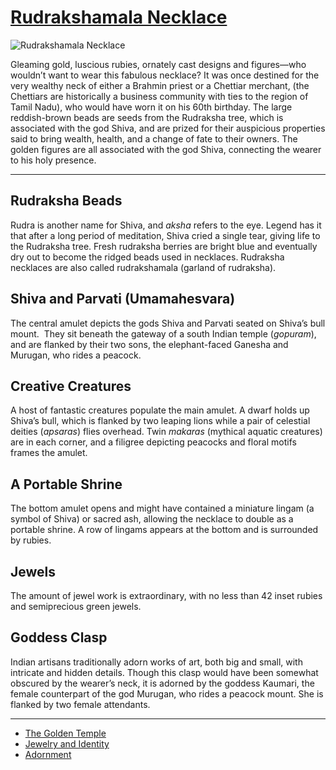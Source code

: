 # [Rudrakshamala Necklace](http://artsmia.github.io/griot/#/o/4379)
![Rudrakshamala Necklace](http://api.artsmia.org/images/4379/large.jpg)

Gleaming gold, luscious rubies, ornately cast designs and figures—who wouldn’t want to wear this fabulous necklace? It was once destined for the very wealthy neck of either a Brahmin priest or a Chettiar merchant, (the Chettiars are historically a business community with ties to the region of Tamil Nadu), who would have worn it on his 60th birthday. The large reddish-brown beads are seeds from the Rudraksha tree, which is associated with the god Shiva, and are prized for their auspicious properties said to bring wealth, health, and a change of fate to their owners. The golden figures are all associated with the god Shiva, connecting the wearer to his holy presence. 

---

## Rudraksha Beads

Rudra is another name for Shiva, and *aksha* refers to the eye. Legend has it that after a long period of meditation, Shiva cried a single tear, giving life to the Rudraksha tree. Fresh rudraksha berries are bright blue and eventually dry out to become the ridged beads used in necklaces. Rudraksha necklaces are also called rudrakshamala (garland of rudraksha).

## Shiva and Parvati (Umamahesvara)

The central amulet depicts the gods Shiva and Parvati seated on Shiva’s bull mount.  They sit beneath the gateway of a south Indian temple (*gopuram*), and are flanked by their two sons, the elephant-faced Ganesha and Murugan, who rides a peacock.  

## Creative Creatures

A host of fantastic creatures populate the main amulet. A dwarf holds up Shiva’s bull, which is flanked by two leaping lions while a pair of celestial deities (*apsaras*) flies overhead. Twin *makaras* (mythical aquatic creatures) are in each corner, and a filigree depicting peacocks and floral motifs frames the amulet. 

## A Portable Shrine

The bottom amulet opens and might have contained a miniature lingam (a symbol of Shiva) or sacred ash, allowing the necklace to double as a portable shrine. A row of lingams appears at the bottom and is surrounded by rubies.

## Jewels

The amount of jewel work is extraordinary, with no less than 42 inset rubies and semiprecious green jewels. 

## Goddess Clasp

Indian artisans traditionally adorn works of art, both big and small, with intricate and hidden details. Though this clasp would have been somewhat obscured by the wearer’s neck, it is adorned by the goddess Kaumari, the female counterpart of the god Murugan, who rides a peacock mount. She is flanked by two female attendants.

---

* [The Golden Temple](../stories/the-golden-temple.md)
* [Jewelry and Identity](../stories/jewelry-and-identity.md)
* [Adornment](../stories/adornment.md)
